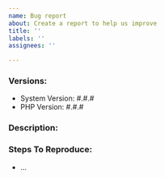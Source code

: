 ```yaml
---
name: Bug report
about: Create a report to help us improve
title: ''
labels: ''
assignees: ''

---
```


### Versions:
- System Version: #.#.#
- PHP Version: #.#.#

### Description:

<!--
Please describe in detail the nature of the bug, code samples, etc.

The more, the better.
-->

### Steps To Reproduce:

- …
